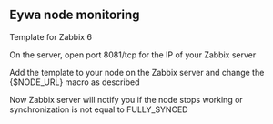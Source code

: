 ## Eywa node monitoring

Template for Zabbix 6

On the server, open port 8081/tcp for the IP of your Zabbix server

Add the template to your node on the Zabbix server and change the {$NODE_URL} macro as described

Now Zabbix server will notify you if the node stops working or synchronization is not equal to FULLY_SYNCED